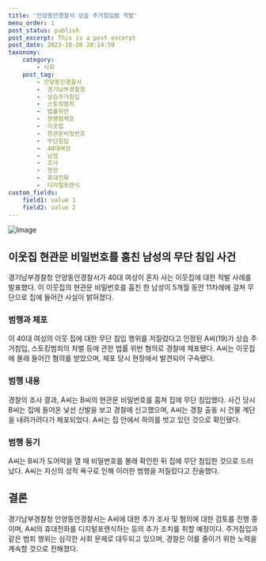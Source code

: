 ```yaml
---
title: '안양동안경찰서 상습 주거침입범 적발'
menu_order: 1
post_status: publish
post_excerpt: This is a post excerpt
post_date: 2023-10-20 20:14:59
taxonomy:
    category:
        - 사회
    post_tag:
        - 안양동안경찰서
        -  경기남부경찰청
        -  상습주거침입
        -  스토킹범죄
        -  법률위반
        -  현행범체포
        -  이웃집
        -  현관문비밀번호
        -  무단침입
        -  40대여성
        -  남성
        -  조사
        -  현장
        -  휴대전화
        -  디지털포렌식
custom_fields:
    field1: value 1
    field2: value 2
---
```


![Image](https://imgnews.pstatic.net/image/023/2024/02/07/0003815529_001_20240207144201065.jpg?type=w647)


## 이웃집 현관문 비밀번호를 훔친 남성의 무단 침입 사건

경기남부경찰청 안양동안경찰서가 40대 여성이 혼자 사는 이웃집에 대한 적발 사례를 발표했다. 이 이웃집의 현관문 비밀번호를 훔친 한 남성이 5개월 동안 11차례에 걸쳐 무단으로 집에 들어간 사실이 밝혀졌다. 

### 범행과 체포
이 40대 여성의 이웃 집에 대한 무단 침입 행위를 저질렀다고 인정된 A씨(19)가 상습 주거침입, 스토킹범죄의 처벌 등에 관한 법률 위반 혐의로 경찰에 체포됐다. A씨는 이웃집에 몰래 들어간 혐의를 받았으며, 체포 당시 현장에서 발견되어 구속됐다. 

### 범행 내용
경찰의 조사 결과, A씨는 B씨의 현관문 비밀번호를 훔쳐 집에 무단 침입했다. 사건 당시 B씨는 집에 들어온 낯선 신발을 보고 경찰에 신고했으며, A씨는 경찰 출동 시 건물 계단을 내려가려다가 체포되었다. A씨는 집 안에서 하의를 벗고 있던 것으로 확인됐다.

### 범행 동기
A씨는 B씨가 도어락을 열 때 비밀번호를 몰래 확인한 뒤 집에 무단 침입한 것으로 드러났다. A씨는 자신의 성적 욕구로 인해 이러한 범행을 저질렀다고 진술했다.

## 결론

경기남부경찰청 안양동안경찰서는 A씨에 대한 추가 조사 및 혐의에 대한 검토를 진행 중이며, A씨의 휴대전화를 디지털포렌식하는 등의 추가 조치를 취할 예정이다. 주거침입과 같은 범죄 행위는 심각한 사회 문제로 대두되고 있으며, 경찰은 이를 줄이기 위한 노력을 계속할 것으로 전해졌다.
